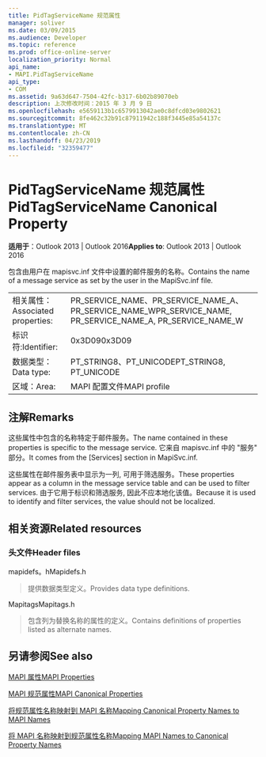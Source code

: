 ```yaml
---
title: PidTagServiceName 规范属性
manager: soliver
ms.date: 03/09/2015
ms.audience: Developer
ms.topic: reference
ms.prod: office-online-server
localization_priority: Normal
api_name:
- MAPI.PidTagServiceName
api_type:
- COM
ms.assetid: 9a63d647-7504-42fc-b317-6b02b89070eb
description: 上次修改时间：2015 年 3 月 9 日
ms.openlocfilehash: e5659113b1c6579913042ae0c8dfcd03e9802621
ms.sourcegitcommit: 8fe462c32b91c87911942c188f3445e85a54137c
ms.translationtype: MT
ms.contentlocale: zh-CN
ms.lasthandoff: 04/23/2019
ms.locfileid: "32359477"
---
```

# <a name="pidtagservicename-canonical-property"></a><span data-ttu-id="3a3bc-103">PidTagServiceName 规范属性</span><span class="sxs-lookup"><span data-stu-id="3a3bc-103">PidTagServiceName Canonical Property</span></span>

  
  
<span data-ttu-id="3a3bc-104">**适用于**：Outlook 2013 | Outlook 2016</span><span class="sxs-lookup"><span data-stu-id="3a3bc-104">**Applies to**: Outlook 2013 | Outlook 2016</span></span> 
  
<span data-ttu-id="3a3bc-105">包含由用户在 mapisvc.inf 文件中设置的邮件服务的名称。</span><span class="sxs-lookup"><span data-stu-id="3a3bc-105">Contains the name of a message service as set by the user in the MapiSvc.inf file.</span></span>
  
|||
|:-----|:-----|
|<span data-ttu-id="3a3bc-106">相关属性：</span><span class="sxs-lookup"><span data-stu-id="3a3bc-106">Associated properties:</span></span>  <br/> |<span data-ttu-id="3a3bc-107">PR_SERVICE_NAME、PR_SERVICE_NAME_A、PR_SERVICE_NAME_W</span><span class="sxs-lookup"><span data-stu-id="3a3bc-107">PR_SERVICE_NAME, PR_SERVICE_NAME_A, PR_SERVICE_NAME_W</span></span>  <br/> |
|<span data-ttu-id="3a3bc-108">标识符:</span><span class="sxs-lookup"><span data-stu-id="3a3bc-108">Identifier:</span></span>  <br/> |<span data-ttu-id="3a3bc-109">0x3D09</span><span class="sxs-lookup"><span data-stu-id="3a3bc-109">0x3D09</span></span>  <br/> |
|<span data-ttu-id="3a3bc-110">数据类型：</span><span class="sxs-lookup"><span data-stu-id="3a3bc-110">Data type:</span></span>  <br/> |<span data-ttu-id="3a3bc-111">PT_STRING8、PT_UNICODE</span><span class="sxs-lookup"><span data-stu-id="3a3bc-111">PT_STRING8, PT_UNICODE</span></span>  <br/> |
|<span data-ttu-id="3a3bc-112">区域：</span><span class="sxs-lookup"><span data-stu-id="3a3bc-112">Area:</span></span>  <br/> |<span data-ttu-id="3a3bc-113">MAPI 配置文件</span><span class="sxs-lookup"><span data-stu-id="3a3bc-113">MAPI profile</span></span>  <br/> |
   
## <a name="remarks"></a><span data-ttu-id="3a3bc-114">注解</span><span class="sxs-lookup"><span data-stu-id="3a3bc-114">Remarks</span></span>

<span data-ttu-id="3a3bc-115">这些属性中包含的名称特定于邮件服务。</span><span class="sxs-lookup"><span data-stu-id="3a3bc-115">The name contained in these properties is specific to the message service.</span></span> <span data-ttu-id="3a3bc-116">它来自 mapisvc.inf 中的 "服务" 部分。</span><span class="sxs-lookup"><span data-stu-id="3a3bc-116">It comes from the [Services] section in MapiSvc.inf.</span></span>
  
<span data-ttu-id="3a3bc-117">这些属性在邮件服务表中显示为一列, 可用于筛选服务。</span><span class="sxs-lookup"><span data-stu-id="3a3bc-117">These properties appear as a column in the message service table and can be used to filter services.</span></span> <span data-ttu-id="3a3bc-118">由于它用于标识和筛选服务, 因此不应本地化该值。</span><span class="sxs-lookup"><span data-stu-id="3a3bc-118">Because it is used to identify and filter services, the value should not be localized.</span></span>
  
## <a name="related-resources"></a><span data-ttu-id="3a3bc-119">相关资源</span><span class="sxs-lookup"><span data-stu-id="3a3bc-119">Related resources</span></span>

### <a name="header-files"></a><span data-ttu-id="3a3bc-120">头文件</span><span class="sxs-lookup"><span data-stu-id="3a3bc-120">Header files</span></span>

<span data-ttu-id="3a3bc-121">mapidefs。h</span><span class="sxs-lookup"><span data-stu-id="3a3bc-121">Mapidefs.h</span></span>
  
> <span data-ttu-id="3a3bc-122">提供数据类型定义。</span><span class="sxs-lookup"><span data-stu-id="3a3bc-122">Provides data type definitions.</span></span>
    
<span data-ttu-id="3a3bc-123">Mapitags</span><span class="sxs-lookup"><span data-stu-id="3a3bc-123">Mapitags.h</span></span>
  
> <span data-ttu-id="3a3bc-124">包含列为替换名称的属性的定义。</span><span class="sxs-lookup"><span data-stu-id="3a3bc-124">Contains definitions of properties listed as alternate names.</span></span>
    
## <a name="see-also"></a><span data-ttu-id="3a3bc-125">另请参阅</span><span class="sxs-lookup"><span data-stu-id="3a3bc-125">See also</span></span>



[<span data-ttu-id="3a3bc-126">MAPI 属性</span><span class="sxs-lookup"><span data-stu-id="3a3bc-126">MAPI Properties</span></span>](mapi-properties.md)
  
[<span data-ttu-id="3a3bc-127">MAPI 规范属性</span><span class="sxs-lookup"><span data-stu-id="3a3bc-127">MAPI Canonical Properties</span></span>](mapi-canonical-properties.md)
  
[<span data-ttu-id="3a3bc-128">将规范属性名称映射到 MAPI 名称</span><span class="sxs-lookup"><span data-stu-id="3a3bc-128">Mapping Canonical Property Names to MAPI Names</span></span>](mapping-canonical-property-names-to-mapi-names.md)
  
[<span data-ttu-id="3a3bc-129">将 MAPI 名称映射到规范属性名称</span><span class="sxs-lookup"><span data-stu-id="3a3bc-129">Mapping MAPI Names to Canonical Property Names</span></span>](mapping-mapi-names-to-canonical-property-names.md)

